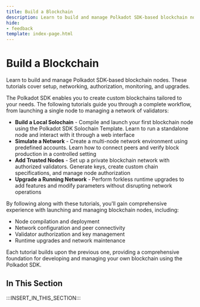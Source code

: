 ```yaml
---
title: Build a Blockchain
description: Learn to build and manage Polkadot SDK-based blockchain nodes. Covers setup, networking, authorization, monitoring, and upgrades.
hide: 
- feedback
template: index-page.html
---
```


# Build a Blockchain

Learn to build and manage Polkadot SDK-based blockchain nodes. These tutorials cover setup, networking, authorization, monitoring, and upgrades.

The Polkadot SDK enables you to create custom blockchains tailored to your needs. The following tutorials guide you through a complete workflow, from launching a single node to managing a network of validators:

- **Build a Local Solochain** - Compile and launch your first blockchain node using the Polkadot SDK Solochain Template. Learn to run a standalone node and interact with it through a web interface
- **Simulate a Network** - Create a multi-node network environment using predefined accounts. Learn how to connect peers and verify block production in a controlled setting
- **Add Trusted Nodes** - Set up a private blockchain network with authorized validators. Generate keys, create custom chain specifications, and manage node authorization
- **Upgrade a Running Network** - Perform forkless runtime upgrades to add features and modify parameters without disrupting network operations

By following along with these tutorials, you'll gain comprehensive experience with launching and managing blockchain nodes, including: 

- Node compilation and deployment
- Network configuration and peer connectivity
- Validator authorization and key management
- Runtime upgrades and network maintenance

Each tutorial builds upon the previous one, providing a comprehensive foundation for developing and managing your own blockchain using the Polkadot SDK.

## In This Section

:::INSERT_IN_THIS_SECTION:::